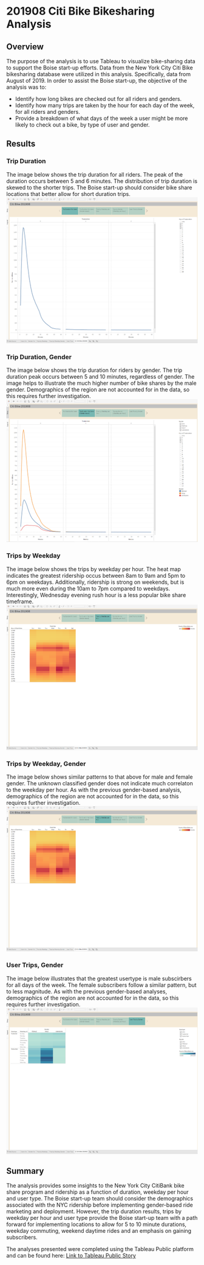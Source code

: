 # 201908 Citi Bike Bikesharing Analysis
## Overview
The purpose of the analysis is to use Tableau to visualize bike-sharing data to support the Boise start-up efforts. Data from the New York City Citi Bike bikesharing database were utilized in this analysis. Specifically, data from August of 2019. In order to assist the Boise start-up, the objective of the analysis was to:
+ Identify how long bikes are checked out for all riders and genders.
+ Identify how many trips are taken by the hour for each day of the week, for all riders and genders.
+ Provide a breakdown of what days of the week a user might be more likely to check out a bike, by type of user and gender.

## Results
### Trip Duration
The image below shows the trip duration for all riders. The peak of the duration occurs between 5 and 6 minutes. The distribution of trip duration is skewed to the shorter trips. The Boise start-up should consider bike share locations that better allow for short duration trips. 
![img](Story_images/TripDuration.png)


### Trip Duration, Gender
The image below shows the trip duration for riders by gender. The trip duration peak occurs between 5 and 10 minutes, regardless of gender. The image helps to illustrate the much higher number of bike shares by the male gender. Demographics of the region are not accounted for in the data, so this requires further investigation.
![img](Story_images/TripDuration_Gender.png)

### Trips by Weekday
The image below shows the trips by weekday per hour. The heat map indicates the greatest ridership occus between 8am to 9am and 5pm to 6pm on weekdays. Additionally, ridership is strong on weekends, but is much more even during the 10am to 7pm compared to weekdays. Interestingly, Wednesday evening rush hour is a less popular bike share timeframe.
![img](Story_images/TripsByWeekday.png)

### Trips by Weekday, Gender
The image below shows similar patterns to that above for male and female gender. The unknown classified gender does not indicate much correlaton to the weekday per hour. As with the previous gender-based analysis, demographics of the region are not accounted for in the data, so this requires further investigation.
![img](Story_images/TripsByWeekday.png)

### User Trips, Gender
The image below illustrates that the greatest usertype is male subscirbers for all days of the week. The female subscribers follow a similar pattern, but to less magnitude. As with the previous gender-based analyses, demographics of the region are not accounted for in the data, so this requires further investigation.
![img](Story_images/UserTrips_gender.png)

## Summary
The analysis provides some insights to the New York City CitiBank bike share program and ridership as a function of duration, weekday per hour and user type. The Boise start-up team should consider the demographics associated with the NYC ridership before implementing gender-based ride marketing and deployment. However, the trip duration results, trips by weekday per hour and user type provide the Boise start-up team with a path forward for implementing locations to allow for 5 to 10 minute durations, weekday commuting, weekend daytime rides and an emphasis on gaining subscribers. 

The analyses presented were completed using the Tableau Public platform and can be found here:
[Link to Tableau Public Story](https://public.tableau.com/app/profile/josh3547/viz/Module14_CitiBike_14/CitiBike201908?publish=yes)
